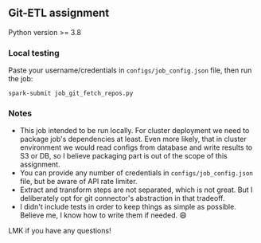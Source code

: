 ## Git-ETL assignment

Python version >= 3.8

### Local testing

Paste your username/credentials in ```configs/job_config.json``` file, then run the job:

```
spark-submit job_git_fetch_repos.py
```

### Notes

* This job intended to be run locally. 
For cluster deployment we need to package job's dependencies at least.
Even more likely, that in cluster environment we would read configs from database and write results to S3 or DB, 
so I believe packaging part is out of the scope of this assignment.
* You can provide any number of credentials in ```configs/job_config.json``` file, but be aware of API rate limiter. 
* Extract and transform steps are not separated, which is not great.
But I deliberately opt for git connector's abstraction in that tradeoff.
* I didn't include tests in order to keep things as simple as possible.
Believe me, I know how to write them if needed. :smile:

LMK if you have any questions!